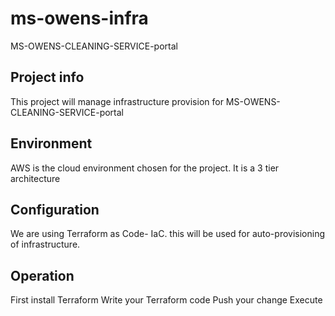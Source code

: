 # ms-owens-infra
MS-OWENS-CLEANING-SERVICE-portal

## Project info
This project will manage infrastructure provision for MS-OWENS-CLEANING-SERVICE-portal

## Environment
AWS is the cloud environment chosen for the project. It is a 3 tier architecture

## Configuration
We are using Terraform as Code- IaC. this will be used for auto-provisioning of infrastructure.

## Operation
First install Terraform
Write your Terraform code
Push your change
Execute